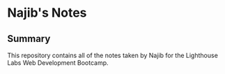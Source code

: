 # Najib's Notes
## Summary 

This repository contains all of the notes taken by Najib for the Lighthouse Labs Web Development Bootcamp.